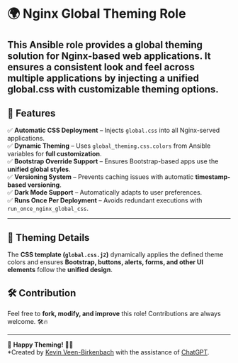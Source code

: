 # 🌍 Nginx Global Theming Role

This **Ansible role** provides a **global theming solution** for Nginx-based web applications. It ensures a **consistent look and feel** across multiple applications by injecting a **unified global.css** with customizable theming options.  
---

## 🚀 Features
✅ **Automatic CSS Deployment** – Injects `global.css` into all Nginx-served applications.  
✅ **Dynamic Theming** – Uses `global_theming.css.colors` from Ansible variables for **full customization**.  
✅ **Bootstrap Override Support** – Ensures Bootstrap-based apps use the **unified global styles**.  
✅ **Versioning System** – Prevents caching issues with automatic **timestamp-based versioning**.  
✅ **Dark Mode Support** – Automatically adapts to user preferences.  
✅ **Runs Once Per Deployment** – Avoids redundant executions with `run_once_nginx_global_css`.  

---

## 🎨 Theming Details

The **CSS template (`global.css.j2`)** dynamically applies the defined theme colors and ensures **Bootstrap, buttons, alerts, forms, and other UI elements** follow the **unified design**.

## 🛠️ Contribution
Feel free to **fork, modify, and improve** this role! Contributions are always welcome. 🛠️🔥

---

🚀 **Happy Theming!** 🎨✨  
*Created by [Kevin Veen-Birkenbach](https://www.veen.world) with the assistance of [ChatGPT](https://chatgpt.com/share/67a5fea3-4d5c-800f-8bc4-605712c02c9b).